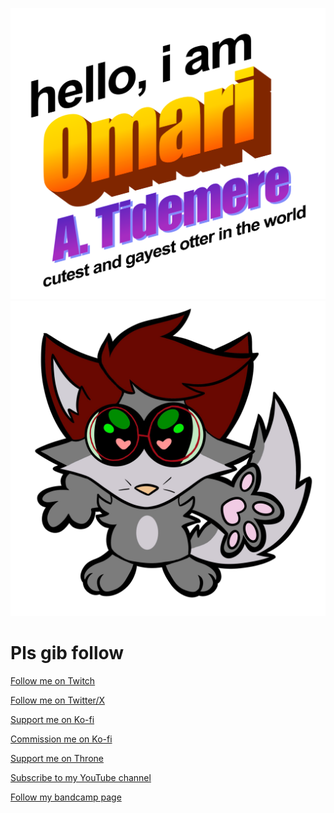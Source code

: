 ![](https://github.com/otterlyomari/otterlyomari/blob/main/omari.png)
![](https://github.com/otterlyomari/otterlyomari/blob/main/omari_chibi.png)

# Pls gib follow





[Follow me on Twitch](https://www.twitch.tv/otterlyomarittv)





[Follow me on Twitter/X](https://www.twitter.com/otterlyomari)





[Support me on Ko-fi](https://www.ko-fi.com/otterlyomari)




[Commission me on Ko-fi](https://www.ko-fi.com/otterlyomari/comissions)




[Support me on Throne](https://throne.com/otterlyomari)



[Subscribe to my YouTube channel](https://youtube.com/@OtterlyOmari?sub_confirmation=1)



[Follow my bandcamp page](https://symphonyoftidemere.bandcamp.com/)
<!--
**otterlyomari/otterlyomari** is a ✨ _special_ ✨ repository because its `README.md` (this file) appears on your GitHub profile.

Here are some ideas to get you started:

- 🔭 I’m currently working on ...
- 🌱 I’m currently learning ...
- 👯 I’m looking to collaborate on ...
- 🤔 I’m looking for help with ...
- 💬 Ask me about ...
- 📫 How to reach me: ...
- 😄 Pronouns: ...
- ⚡ Fun fact: ...
-->
